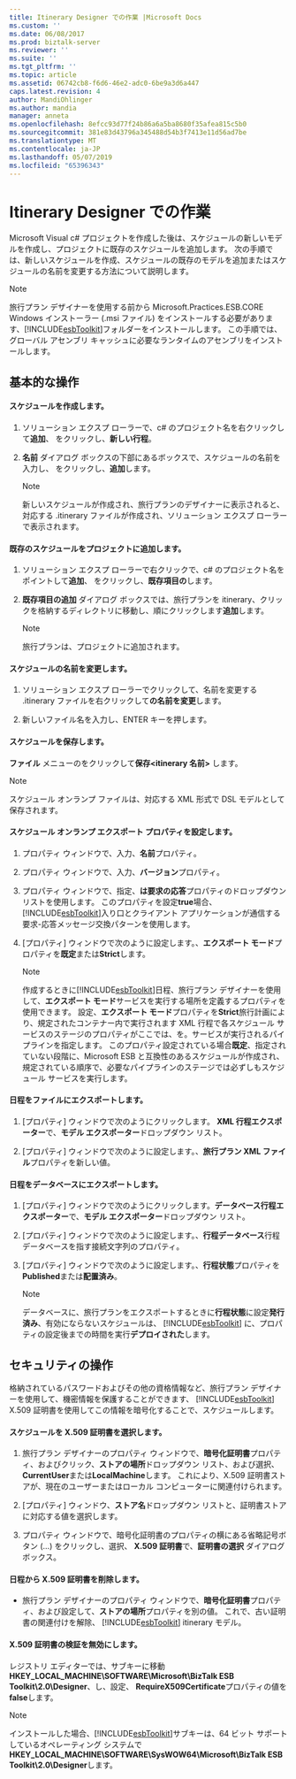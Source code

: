 ```yaml
---
title: Itinerary Designer での作業 |Microsoft Docs
ms.custom: ''
ms.date: 06/08/2017
ms.prod: biztalk-server
ms.reviewer: ''
ms.suite: ''
ms.tgt_pltfrm: ''
ms.topic: article
ms.assetid: 06742cb8-f6d6-46e2-adc0-6be9a3d6a447
caps.latest.revision: 4
author: MandiOhlinger
ms.author: mandia
manager: anneta
ms.openlocfilehash: 8efcc93d77f24b86a6a5ba8680f35afea815c5b0
ms.sourcegitcommit: 381e83d43796a345488d54b3f7413e11d56ad7be
ms.translationtype: MT
ms.contentlocale: ja-JP
ms.lasthandoff: 05/07/2019
ms.locfileid: "65396343"
---
```

# <a name="working-in-itinerary-designer"></a>Itinerary Designer での作業
Microsoft Visual c# プロジェクトを作成した後は、スケジュールの新しいモデルを作成し、プロジェクトに既存のスケジュールを追加します。 次の手順では、新しいスケジュールを作成、スケジュールの既存のモデルを追加またはスケジュールの名前を変更する方法について説明します。  
  
> [!NOTE]
>  旅行プラン デザイナーを使用する前から Microsoft.Practices.ESB.CORE Windows インストーラー (.msi ファイル) をインストールする必要があります、[!INCLUDE[esbToolkit](../includes/esbtoolkit-md.md)]フォルダーをインストールします。 この手順では、グローバル アセンブリ キャッシュに必要なランタイムのアセンブリをインストールします。  
  
## <a name="basic-operations"></a>基本的な操作  

#### <a name="create-an-itinerary"></a>スケジュールを作成します。  
  
1.  ソリューション エクスプ ローラーで、c# のプロジェクト名を右クリックして**追加**、 をクリックし、**新しい行程**。  
  
2.  **名前** ダイアログ ボックスの下部にあるボックスで、スケジュールの名前を入力し、 をクリックし、**追加**します。  
  
    > [!NOTE]
    >  新しいスケジュールが作成され、旅行プランのデザイナーに表示されると、対応する .itinerary ファイルが作成され、ソリューション エクスプ ローラーで表示されます。  
  
#### <a name="add-an-existing-itinerary-to-the-project"></a>既存のスケジュールをプロジェクトに追加します。
  
1.  ソリューション エクスプ ローラーで右クリックで、c# のプロジェクト名をポイントして**追加**、 をクリックし、**既存項目の**します。  
  
2.  **既存項目の追加** ダイアログ ボックスでは、旅行プランを itinerary、クリックを格納するディレクトリに移動し、順にクリックします**追加**します。  
  
    > [!NOTE]
    >  旅行プランは、プロジェクトに追加されます。  
  
#### <a name="change-the-name-of-an-itinerary"></a>スケジュールの名前を変更します。  
  
1.  ソリューション エクスプ ローラーでクリックして、名前を変更する .itinerary ファイルを右クリックして**の名前を変更**します。  
  
2.  新しいファイル名を入力し、ENTER キーを押します。  
  
#### <a name="save-an-itinerary"></a>スケジュールを保存します。  
  
**ファイル** メニューのをクリックして**保存\<itinerary 名前\>** します。  
  
> [!NOTE]
>  スケジュール オンランプ ファイルは、対応する XML 形式で DSL モデルとして保存されます。  
  
#### <a name="set-itinerary-export-properties"></a>スケジュール オンランプ エクスポート プロパティを設定します。  
  
1. プロパティ ウィンドウで、入力、**名前**プロパティ。  
  
2. プロパティ ウィンドウで、入力、**バージョン**プロパティ。  
  
3. プロパティ ウィンドウで、指定、**は要求の応答**プロパティのドロップダウン リストを使用します。 このプロパティを設定**true**場合、[!INCLUDE[esbToolkit](../includes/esbtoolkit-md.md)]入り口とクライアント アプリケーションが通信する要求-応答メッセージ交換パターンを使用します。  
  
4. [プロパティ] ウィンドウで次のように設定します。、**エクスポート モード**プロパティを**既定**または**Strict**します。  
  
   > [!NOTE]
   >  作成するときに[!INCLUDE[esbToolkit](../includes/esbtoolkit-md.md)]日程、旅行プラン デザイナーを使用して、**エクスポート モード**サービスを実行する場所を定義するプロパティを使用できます。 設定、**エクスポート モード**プロパティを**Strict**旅行計画により、規定されたコンテナー内で実行されます XML 行程で各スケジュール サービスのステージのプロパティがここでは、を。サービスが実行されるパイプラインを指定します。 このプロパティ設定されている場合**既定**、指定されていない段階に、Microsoft ESB と互換性のあるスケジュールが作成され、規定されている順序で、必要なパイプラインのステージでは必ずしもスケジュール サービスを実行します。  
  
#### <a name="export-an-itinerary-to-a-file"></a>日程をファイルにエクスポートします。  
  
1.  [プロパティ] ウィンドウで次のようにクリックします。 **XML 行程エクスポーター**で、**モデル エクスポーター**ドロップダウン リスト。  
  
2.  [プロパティ] ウィンドウで次のように設定します。、**旅行プラン XML ファイル**プロパティを新しい値。  
  
#### <a name="export-an-itinerary-to-a-database"></a>日程をデータベースにエクスポートします。  
  
1. [プロパティ] ウィンドウで次のようにクリックします。**データベース行程エクスポーター**で、**モデル エクスポーター**ドロップダウン リスト。  
  
2. [プロパティ] ウィンドウで次のように設定します。、**行程データベース**行程データベースを指す接続文字列のプロパティ。  
  
3. [プロパティ] ウィンドウで次のように設定します。、**行程状態**プロパティを**Published**または**配置済み**。  
  
   > [!NOTE]
   >  データベースに、旅行プランをエクスポートするときに**行程状態**に設定**発行済み**、有効にならないスケジュールは、 [!INCLUDE[esbToolkit](../includes/esbtoolkit-md.md)] に、プロパティの設定後までの時間を実行**デプロイされた**します。  
  
## <a name="security-operations"></a>セキュリティの操作  
 格納されているパスワードおよびその他の資格情報など、旅行プラン デザイナーを使用して、機密情報を保護することができます、 [!INCLUDE[esbToolkit](../includes/esbtoolkit-md.md)] X.509 証明書を使用してこの情報を暗号化することで、スケジュールします。  
  
#### <a name="select-the-x509-certificate-for-an-itinerary"></a>スケジュールを X.509 証明書を選択します。  
  
1.  旅行プラン デザイナーのプロパティ ウィンドウで、**暗号化証明書**プロパティ、およびクリック、**ストアの場所**ドロップダウン リスト、および選択、 **CurrentUser**または**LocalMachine**します。 これにより、X.509 証明書ストアが、現在のユーザーまたはローカル コンピューターに関連付けられます。  
  
2.  [プロパティ] ウィンドウ、**ストア名**ドロップダウン リストと、証明書ストアに対応する値を選択します。  
  
3.  プロパティ ウィンドウで、暗号化証明書のプロパティの横にある省略記号ボタン (…) をクリックし、選択、 **X.509 証明書**で、**証明書の選択** ダイアログ ボックス。  
  
#### <a name="remove-the-x509-certificate-from-an-itinerary"></a>日程から X.509 証明書を削除します。  
  
- 旅行プラン デザイナーのプロパティ ウィンドウで、**暗号化証明書**プロパティ、および設定して、**ストアの場所**プロパティを別の値。 これで、古い証明書の関連付けを解除、 [!INCLUDE[esbToolkit](../includes/esbtoolkit-md.md)] itinerary モデル。  
  
#### <a name="disable-the-x509-certificate-validation"></a>X.509 証明書の検証を無効にします。  
  
レジストリ エディターでは、サブキーに移動**HKEY_LOCAL_MACHINE\SOFTWARE\Microsoft\BizTalk ESB Toolkit\2.0\Designer**、し、設定、 **RequireX509Certificate**プロパティの値を**false**します。  
  
> [!NOTE]
>  インストールした場合、[!INCLUDE[esbToolkit](../includes/esbtoolkit-md.md)]サブキーは、64 ビット サポートしているオペレーティング システムで**HKEY_LOCAL_MACHINE\SOFTWARE\SysWOW64\Microsoft\BizTalk ESB Toolkit\2.0\Designer**します。